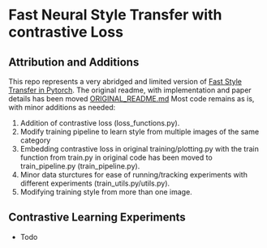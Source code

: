 # Fast Neural Style Transfer with contrastive Loss


## Attribution and Additions
This repo represents a very abridged and limited version of [Fast Style Transfer in Pytorch](https://github.com/rrmina/fast-neural-style-pytorch). The original readme, with implementation and paper details has been moved [ORIGINAL_README.md](https://github.com/sunny1401/Fast-neural-style-transfer-with-contrastive-loss/blob/master/ORIGINAL_README.md) Most code remains as is, with minor additions as needed:

1. Addition of contrastive loss (loss_functions.py).
2. Modify training pipeline to learn style from multiple images of the same category
3. Embedding contrastive loss in original training/plotting.py with the train function from train.py in original code has been moved to train_pipeline.py (train_pipeline.py).
4. Minor data sturctures for ease of running/tracking experiments with different experiments (train_utils.py/utils.py).
5. Modifying training style from more than one image.

## Contrastive Learning Experiments
 - Todo
